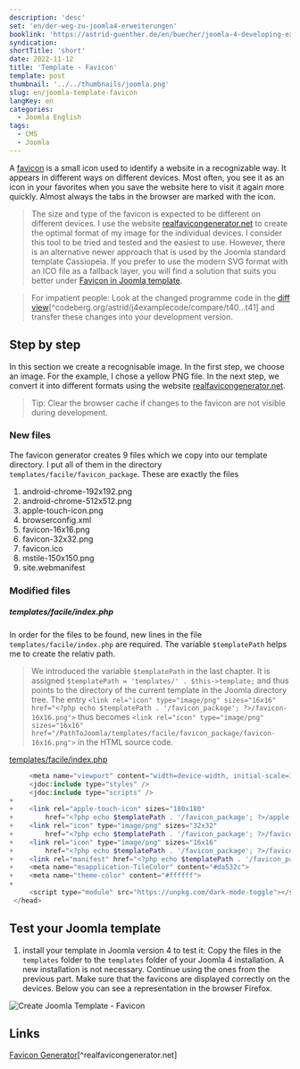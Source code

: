 ```yaml
---
description: 'desc'
set: 'en/der-weg-zu-joomla4-erweiterungen'
booklink: 'https://astrid-guenther.de/en/buecher/joomla-4-developing-extensions'
syndication:
shortTitle: 'short'
date: 2022-11-12
title: 'Template - Favicon'
template: post
thumbnail: '../../thumbnails/joomla.png'
slug: en/joomla-template-favicon
langKey: en
categories:
  - Joomla English
tags:
  - CMS
  - Joomla
---
```












A [favicon](https://de.wikipedia.org/wiki/Favicon) is a small icon used to identify a website in a recognizable way. It appears in different ways on different devices. Most often, you see it as an icon in your favorites when you save the website here to visit it again more quickly. Almost always the tabs in the browser are marked with the icon.<!-- \index{template!favicon} -->

> The size and type of the favicon is expected to be different on different devices. I use the website [realfavicongenerator.net](https://realfavicongenerator.net/) to create the optimal format of my image for the individual devices. I consider this tool to be tried and tested and the easiest to use. However, there is an alternative newer approach that is used by the Joomla standard template Cassiopeia. If you prefer to use the modern SVG format with an ICO file as a fallback layer, you will find a solution that suits you better under [Favicon in Joomla template](https://blog.astrid-guenther.de/en/cassiopeia-favicon).

> For impatient people: Look at the changed programme code in the [diff view](https://codeberg.org/astrid/j4examplecode/compare/t40...t41)[^codeberg.org/astrid/j4examplecode/compare/t40...t41] and transfer these changes into your development version.

## Step by step

In this section we create a recognisable image. In the first step, we choose an image. For the example, I chose a yellow PNG file. In the next step, we convert it into different formats using the website [realfavicongenerator.net](https://realfavicongenerator.net/).

> Tip: Clear the browser cache if changes to the favicon are not visible during development.

### New files

The favicon generator creates 9 files which we copy into our template directory. I put all of them in the directory `templates/facile/favicon_package`. These are exactly the files

1.  android-chrome-192x192.png
2.  android-chrome-512x512.png
3.  apple-touch-icon.png
4.  browserconfig.xml
5.  favicon-16x16.png
6.  favicon-32x32.png
7.  favicon.ico
8.  mstile-150x150.png
9.  site.webmanifest

### Modified files

##### templates/facile/index.php

In order for the files to be found, new lines in the file `templates/facile/index.php` are required. The variable `$templatePath` helps me to create the relativ path.

> We introduced the variable `$templatePath` in the last chapter. It is assigned `$templatePath = 'templates/' . $this->template;` and thus points to the directory of the current template in the Joomla directory tree. The entry `<link rel="icon" type="image/png" sizes="16x16" href="<?php echo $templatePath . '/favicon_package'; ?>/favicon-16x16.png">` thus becomes `<link rel="icon" type="image/png" sizes="16x16" href="/PathToJoomla/templates/facile/favicon_package/favicon-16x16.png">` in the HTML source code.

[templates/facile/index.php](https://codeberg.org/astrid/j4examplecode/src/branch/t41/src/templates/facile/index.php)

```php {diff}
     <meta name="viewport" content="width=device-width, initial-scale=1.0">
     <jdoc:include type="styles" />
     <jdoc:include type="scripts" />
+
+    <link rel="apple-touch-icon" sizes="180x180"
+        href="<?php echo $templatePath . '/favicon_package'; ?>/apple-touch-icon.png">
+    <link rel="icon" type="image/png" sizes="32x32"
+        href="<?php echo $templatePath . '/favicon_package'; ?>/favicon-32x32.png">
+    <link rel="icon" type="image/png" sizes="16x16"
+        href="<?php echo $templatePath . '/favicon_package'; ?>/favicon-16x16.png">
+    <link rel="manifest" href="<?php echo $templatePath . '/favicon_package'; ?>/site.webmanifest">
+    <meta name="msapplication-TileColor" content="#da532c">
+    <meta name="theme-color" content="#ffffff">
+
     <script type="module" src="https://unpkg.com/dark-mode-toggle"></script>
 </head>
```

## Test your Joomla template

1. install your template in Joomla version 4 to test it: Copy the files in the `templates` folder to the `templates` folder of your Joomla 4 installation. A new installation is not necessary. Continue using the ones from the previous part. Make sure that the favicons are displayed correctly on the devices. Below you can see a representation in the browser Firefox.

![Create Joomla Template - Favicon](/images/j4x46x1.png)

## Links

[Favicon Generator](https://realfavicongenerator.net/)[^realfavicongenerator.net]
<img src="https://vg08.met.vgwort.de/na/73b505d6ad6643aaa92b8c045a3a891b" width="1" height="1" alt="">
